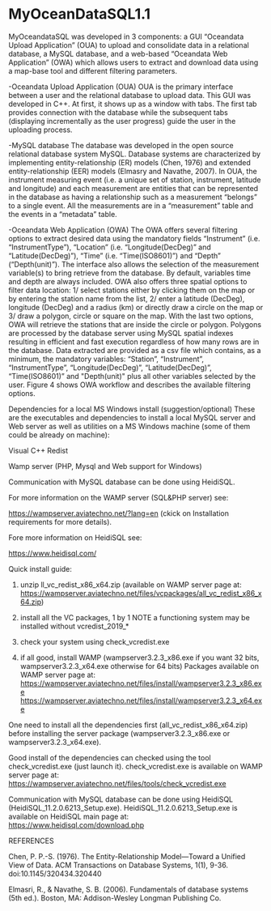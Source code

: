 # MyOceanDataSQL1.1
MyOceandataSQL was developed in 3 components: a GUI “Oceandata Upload Application” (OUA) to upload and consolidate data in a relational database, a MySQL database, and a web-based “Oceandata Web Application” (OWA) which allows users to extract and download data using a map-base tool and different filtering parameters. 

-Oceandata Upload Application (OUA)
OUA is the primary interface between a user and the relational database to upload data. This GUI was developed in C++. At first, it shows up as a window with tabs. The first tab provides connection with the database while the subsequent tabs (displaying incrementally as the user progress) guide the user in the uploading process.

-MySQL database
The database was developed in the open source relational database system MySQL. Database systems are characterized by implementing entity-relationship (ER) models (Chen, 1976) and extended entity-relationship (EER) models (Elmasry and Navathe, 2007). In OUA, the instrument measuring event (i.e. a unique set of station, instrument, latitude and longitude) and each measurement are entities that can be represented in the database as having a relationship such as a measurement “belongs” to a single event. All the measurements are in a “measurement” table and the events in a “metadata” table.

-Oceandata Web Application (OWA)
The OWA offers several filtering options to extract desired data using the mandatory fields “Instrument” (i.e. “InstrumentType”), “Location” (i.e. “Longitude(DecDeg)” and “Latitude(DecDeg)”), “Time” (i.e. “Time(ISO8601)”) and “Depth” (“Depth(unit)”). The interface also allows the selection of the measurement variable(s) to bring retrieve from the database. By default, variables time and depth are always included. OWA also offers three spatial options to filter data location: 1/ select stations either by clicking them on the map or by entering the station name from the list, 2/ enter a latitude (DecDeg), longitude (DecDeg) and a radius (km) or directly draw a circle on the map or 3/ draw a polygon, circle or square on the map. With the last two options, OWA will retrieve the stations that are inside the circle or polygon. Polygons are processed by the database server using MySQL spatial indexes resulting in efficient and fast execution regardless of how many rows are in the database. Data extracted are provided as a csv file which contains, as a minimum, the mandatory variables: “Station”, “Instrument”, “InstrumentType”, “Longitude(DecDeg)”, “Latitude(DecDeg)”, “Time(ISO8601)” and "Depth(unit)" plus all other variables selected by the user. Figure 4 shows OWA workflow and describes the available filtering options.


Dependencies for a local MS Windows install (suggestion/optional)
These are the executables and dependencies to install a local MySQL server and Web server as well as utilities on a MS Windows machine (some of them could be already on machine):

Visual C++ Redist

Wamp server (PHP, Mysql and Web support for Windows)

Communication with MySQL database can be done using HeidiSQL.

For more information on the WAMP server (SQL&PHP server) see:

https://wampserver.aviatechno.net/?lang=en	(ckick on Installation requirements for more details).

Fore more information on HeidiSQL see:

https://www.heidisql.com/


Quick install guide:

1) unzip ll_vc_redist_x86_x64.zip (available on WAMP server page at: https://wampserver.aviatechno.net/files/vcpackages/all_vc_redist_x86_x64.zip)

2) install all the VC packages, 1 by 1
NOTE a functioning system may be installed without vcredist_2019_*

3) check your system using check_vcredist.exe

4) if all good, install WAMP (wampserver3.2.3_x86.exe if you want 32 bits, wampserver3.2.3_x64.exe otherwise for 64 bits)
Packages available on WAMP server page at:
https://wampserver.aviatechno.net/files/install/wampserver3.2.3_x86.exe
https://wampserver.aviatechno.net/files/install/wampserver3.2.3_x64.exe

One need to install all the dependencies first (all_vc_redist_x86_x64.zip) before installing the server package (wampserver3.2.3_x86.exe or wampserver3.2.3_x64.exe).

Good install of the dependencies can checked using the tool check_vcredist.exe (just launch it).
check_vcredist.exe is available on WAMP server page at: https://wampserver.aviatechno.net/files/tools/check_vcredist.exe

Communication with MySQL database can be done using HeidiSQL (HeidiSQL_11.2.0.6213_Setup.exe).
HeidiSQL_11.2.0.6213_Setup.exe is available on HeidiSQL main page at: https://www.heidisql.com/download.php


REFERENCES

Chen, P. P.-S. (1976). The Entity-Relationship Model—Toward a Unified View of Data. ACM Transactions on Database Systems, 1(1), 9-36. doi:10.1145/320434.320440

Elmasri, R., & Navathe, S. B. (2006). Fundamentals of database systems (5th ed.). Boston, MA: Addison-Wesley Longman Publishing Co.
